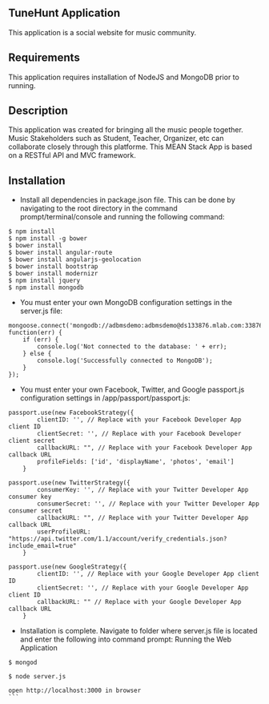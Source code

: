 ## TuneHunt Application

This application is a social website for music community.


## Requirements

This application requires installation of NodeJS and MongoDB prior to running.

## Description

This application was created for bringing all the music people together. Music Stakeholders such as Student, Teacher, Organizer, etc can collaborate closely through this platforme. This MEAN Stack App is based on a RESTful API and MVC framework. 
 
## Installation

- Install all dependencies in package.json file. This can be done by navigating to the root directory in the command prompt/terminal/console and running the following command:
 
```
$ npm install
$ npm install -g bower
$ bower install
$ bower install angular-route
$ bower install angularjs-geolocation
$ bower install bootstrap
$ bower install modernizr
$ npm install jquery
$ npm install mongodb

```

- You must enter your own MongoDB configuration settings in the server.js file:

```
mongoose.connect('mongodb://adbmsdemo:adbmsdemo@ds133876.mlab.com:33876/tunehunt_demo', function(err) {
    if (err) {
        console.log('Not connected to the database: ' + err);
    } else {
        console.log('Successfully connected to MongoDB');
    }
});
```

- You must enter your own Facebook, Twitter, and Google passport.js configuration settings in /app/passport/passport.js:

``` 
passport.use(new FacebookStrategy({
        clientID: '', // Replace with your Facebook Developer App client ID
        clientSecret: '', // Replace with your Facebook Developer client secret
        callbackURL: "", // Replace with your Facebook Developer App callback URL
        profileFields: ['id', 'displayName', 'photos', 'email']
    }
```

```
passport.use(new TwitterStrategy({
        consumerKey: '', // Replace with your Twitter Developer App consumer key
        consumerSecret: '', // Replace with your Twitter Developer App consumer secret
        callbackURL: "", // Replace with your Twitter Developer App callback URL
        userProfileURL: "https://api.twitter.com/1.1/account/verify_credentials.json?include_email=true"
    }
```

```
passport.use(new GoogleStrategy({
        clientID: '', // Replace with your Google Developer App client ID
        clientSecret: '', // Replace with your Google Developer App client ID
        callbackURL: "" // Replace with your Google Developer App callback URL
    }
```


- Installation is complete. Navigate to folder where server.js file is located and enter the following into command prompt:
Running the Web Application
`````
$ mongod
``````
``````
$ node server.js
```````
`````
open http://localhost:3000 in browser
```

